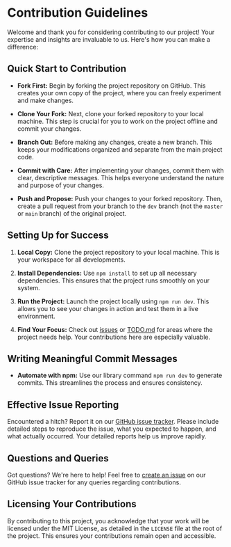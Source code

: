 # Contribution Guidelines

Welcome and thank you for considering contributing to our project! Your expertise and insights are invaluable to us. Here's how you can make a difference:

## Quick Start to Contribution

-   **Fork First:** Begin by forking the project repository on GitHub. This creates your own copy of the project, where you can freely experiment and make changes.

-   **Clone Your Fork:** Next, clone your forked repository to your local machine. This step is crucial for you to work on the project offline and commit your changes.

-   **Branch Out:** Before making any changes, create a new branch. This keeps your modifications organized and separate from the main project code.

-   **Commit with Care:** After implementing your changes, commit them with clear, descriptive messages. This helps everyone understand the nature and purpose of your changes.

-   **Push and Propose:** Push your changes to your forked repository. Then, create a pull request from your branch to the `dev` branch (not the `master` or `main` branch) of the original project.

## Setting Up for Success

1. **Local Copy:** Clone the project repository to your local machine. This is your workspace for all developments.

2. **Install Dependencies:** Use `npm install` to set up all necessary dependencies. This ensures that the project runs smoothly on your system.

3. **Run the Project:** Launch the project locally using `npm run dev`. This allows you to see your changes in action and test them in a live environment.

4. **Find Your Focus:** Check out [issues](https://github.com/SHSharkar/gitwz/issues) or [TODO.md](../TODO.md) for areas where the project needs help. Your contributions here are especially valuable.

## Writing Meaningful Commit Messages

-   **Automate with npm:** Use our library command `npm run dev` to generate commits. This streamlines the process and ensures consistency.

## Effective Issue Reporting

Encountered a hitch? Report it on our [GitHub issue tracker](https://github.com/SHSharkar/gitwz/issues). Please include detailed steps to reproduce the issue, what you expected to happen, and what actually occurred. Your detailed reports help us improve rapidly.

## Questions and Queries

Got questions? We're here to help! Feel free to [create an issue](https://github.com/SHSharkar/gitwz/issues) on our GitHub issue tracker for any queries regarding contributions.

## Licensing Your Contributions

By contributing to this project, you acknowledge that your work will be licensed under the MIT License, as detailed in the `LICENSE` file at the root of the project. This ensures your contributions remain open and accessible.
